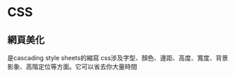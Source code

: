 # CSS
## 網頁美化
是cascading style sheets的縮寫
css涉及字型、顏色、邊距、高度、寬度、背景影象、高階定位等方面。它可以省去你大量時間
### <style>
  - p{
  text-align:center;
  color red: red;
  } 
  (置中,字體紅色)
### 改變字體顏色(單排)
 - < hr /color blue >
  ![image](https://user-images.githubusercontent.com/90757612/148243487-c088f2e3-3b6f-4e9e-98e0-04aae98212a5.png)

### 改字形
  - < FONT face=楷體_GB2312 color =red > 
   - 字形/要改的字形 顏色/要改的顏色
    
![image](https://user-images.githubusercontent.com/90757612/148243433-e958254c-8bfb-4050-87f9-11a2392c74ad.png)
### 邊框
  - < div style="border-width:3px;border-style:outset;border-color:black;padding:5px;" >
  設定邊框樣式,寬度,顏色
![image](https://user-images.githubusercontent.com/90757612/148331914-4d2e419c-22d8-4a19-a9c4-c839cc1a4525.png)
